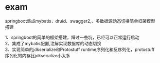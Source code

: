 # exam
springboot集成mybatis，druid、swagger2,、多数据源动态切换简单框架模型搭建

1、springboot的简单的框架搭建，踩过一些坑，已经可以正常运行启动<br>
2、集成了mybatis配置,注解实现数据库的动态切换<br>
3、实现简单的jdkserialize和Protostuff runtime序列化和反序列化，protostuff序列化的内存比jdkserialize小太多
